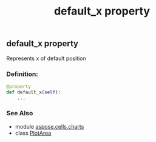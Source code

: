 ﻿---
title: default_x property
second_title: Aspose.Cells for Python via .NET API References
description: 
type: docs
weight: 110
url: /aspose.cells.charts/plotarea/default_x/
is_root: false
---

## default_x property


Represents x of default position
### Definition:
```python
@property
def default_x(self):
    ...
```

### See Also
* module [aspose.cells.charts](../../)
* class [PlotArea](/cells/python-net/aspose.cells.charts/plotarea)
